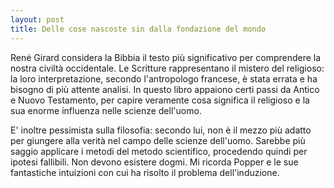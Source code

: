 ```yaml
---
layout: post
title: Delle cose nascoste sin dalla fondazione del mondo
---
```


René Girard considera la Bibbia il testo più significativo per comprendere la nostra civiltà occidentale.
Le Scritture rappresentano il mistero del religioso: la loro interpretazione, secondo l'antropologo francese, è stata errata e ha bisogno di più attente analisi. In questo libro appaiono certi passi da Antico e Nuovo Testamento, per capire veramente cosa significa il religioso e la sua enorme influenza nelle scienze dell'uomo.

E' inoltre pessimista sulla filosofia: secondo lui, non è il mezzo più adatto per giungere alla verità nel campo delle scienze dell'uomo. Sarebbe più saggio applicare i metodi del metodo scientifico, procedendo quindi per ipotesi fallibili. Non devono esistere dogmi. Mi ricorda Popper e le sue fantastiche intuizioni con cui ha risolto il problema dell'induzione.
